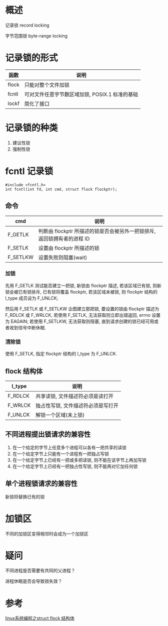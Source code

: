 # 概述

记录锁 record locking

字节范围锁 byte-range locking

# 记录锁的形式

| 函数 | 说明 |
| - | - |
| flock | 只能对整个文件加锁 |
| fcntl | 可对文件任意字节数区域加锁, POSIX.1 标准的基础 |
| lockf | 简化了接口 |

# 记录锁的种类

1. 建议性锁
2. 强制性锁

# fcntl 记录锁

```
#include <fcntl.h>
int fcntl(int fd, int cmd, struct flock flockptr);
```

## 命令

| cmd      | 说明 |
| -------- | --- |
| F_GETLK  | 判断由 flockptr 所描述的锁是否会被另外一把锁排斥, 返回锁拥有者的进程 ID |
| F_SETLK  | 设置由 flockptr 所描述的锁 |
| F_SETLKW | 设置失败则阻塞(wait) |

### 加锁

先用 F_GETLK 测试能否建立一把锁, 新锁由 flockptr 描述, 若该区域已有锁, 则新锁会被已有锁排斥, 已有锁将覆盖 flockptr, 若该区域未被锁, 则 flockptr 结构的 l_type 成员设为 F_UNLCK; 

然后用 F_SETLK 或 F_SETLKW 企图建立那把锁, 要设置的锁由 flockptr 描述为 F_RDLCK 或 F_WRLCK, 若使用 F_SETLK, 无法获取则立即出错返回,  errno 设置为 EAGAIN; 若使用 F_SETLKW, 无法获取则阻塞, 直到请求创建的锁已经可用或者收到信号中断休眠.

### 清除锁

使用 F_SETLK, 指定 flockptr 结构的 l_type 为 F_UNLCK.

## flock 结构体

| l_type  | 说明 |
| ------- | - |
| F_RDLCK | 共享读锁, 文件描述符必须是读打开 |
| F_WRLCK | 独占性写锁, 文件描述符必须是写打开 |
| F_UNLCK | 解锁一个区域(未上锁) |

## 不同进程提出锁请求的兼容性

1. 在一个给定的字节上任意多个进程可以各有一把共享的读锁
2. 在一个给定字节上只能有一个进程有一把独占写锁
3. 在一个给定字节上已经有一把或多把读锁, 则不能在该字节上再加写锁
4. 在一个给定字节上已经有一把独占性写锁, 则不能再对它加任何锁

## 单个进程锁请求的兼容性

新锁将替换已有的锁

# 加锁区

不同的加锁区变得相邻时会成为一个加锁区

# 疑问

不同进程是否需要有共同的父进程？

进程休眠是否会导致锁失效？

# 参考

[linux系统编程之struct flock 结构体](http://blog.csdn.net/wallwind/article/details/7816221)
